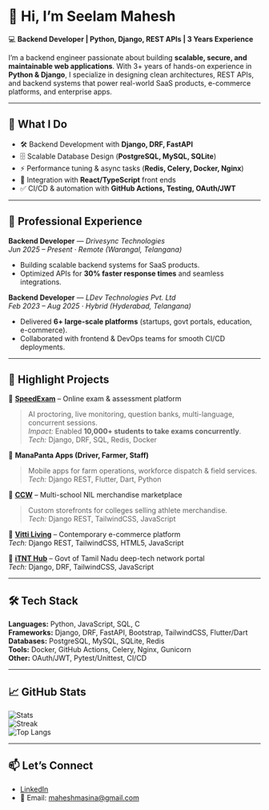 # 👋 Hi, I’m Seelam Mahesh  

💻 **Backend Developer | Python, Django, REST APIs | 3 Years Experience**  

I’m a backend engineer passionate about building **scalable, secure, and maintainable web applications**. With 3+ years of hands-on experience in **Python & Django**, I specialize in designing clean architectures, REST APIs, and backend systems that power real-world SaaS products, e-commerce platforms, and enterprise apps.  

---

## 🔭 What I Do
- 🛠 Backend Development with **Django, DRF, FastAPI**  
- 🗄 Scalable Database Design (**PostgreSQL, MySQL, SQLite**)  
- ⚡ Performance tuning & async tasks (**Redis, Celery, Docker, Nginx**)  
- 🤝 Integration with **React/TypeScript** front ends  
- ✅ CI/CD & automation with **GitHub Actions, Testing, OAuth/JWT**  

---

## 🏢 Professional Experience
**Backend Developer** — *Drivesync Technologies*  
*Jun 2025 – Present · Remote (Warangal, Telangana)*  
- Building scalable backend systems for SaaS products.  
- Optimized APIs for **30% faster response times** and seamless integrations.  

**Backend Developer** — *LDev Technologies Pvt. Ltd*  
*Feb 2023 – Aug 2025 · Hybrid (Hyderabad, Telangana)*  
- Delivered **6+ large-scale platforms** (startups, govt portals, education, e-commerce).  
- Collaborated with frontend & DevOps teams for smooth CI/CD deployments.  

---

## 📌 Highlight Projects
🔹 **[SpeedExam](https://www.speedexam.net/)** – Online exam & assessment platform  
> AI proctoring, live monitoring, question banks, multi-language, concurrent sessions.  
*Impact:* Enabled **10,000+ students to take exams concurrently**.  
*Tech:* Django, DRF, SQL, Redis, Docker  

🔹 **ManaPanta Apps (Driver, Farmer, Staff)**  
> Mobile apps for farm operations, workforce dispatch & field services.  
*Tech:* Django REST, Flutter, Dart, Python  

🔹 **[CCW](https://ccw.ldev.in)** – Multi-school NIL merchandise marketplace  
> Custom storefronts for colleges selling athlete merchandise.  
*Tech:* Django REST, TailwindCSS, JavaScript  

🔹 **[Vitti Living](https://www.vittiliving.com/)** – Contemporary e-commerce platform  
*Tech:* Django REST, TailwindCSS, HTML5, JavaScript  

🔹 **[iTNT Hub](https://itnthub.tn.gov.in/)** – Govt of Tamil Nadu deep-tech network portal  
*Tech:* Django, DRF, TailwindCSS, JavaScript  

---

## 🛠 Tech Stack
**Languages:** Python, JavaScript, SQL, C  
**Frameworks:** Django, DRF, FastAPI, Bootstrap, TailwindCSS, Flutter/Dart  
**Databases:** PostgreSQL, MySQL, SQLite, Redis  
**Tools:** Docker, GitHub Actions, Celery, Nginx, Gunicorn  
**Other:** OAuth/JWT, Pytest/Unittest, CI/CD  

---

## 📈 GitHub Stats
![Stats](https://github-readme-stats.vercel.app/api?username=Seelammahesh&include_all_commits=true&count_private=true&theme=dark)  
![Streak](https://github-readme-streak-stats.herokuapp.com?user=Seelammahesh&theme=dark)  
![Top Langs](https://github-readme-stats.vercel.app/api/top-langs/?username=Seelammahesh&layout=compact&theme=dark)  

---

## 📫 Let’s Connect
- [LinkedIn](https://www.linkedin.com/in/seelammahesh/)  
- 📧 Email: maheshmasina@gmail.com 
